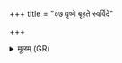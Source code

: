 +++
title = "०७ वृष्णे बृहते स्वर्विदे"

+++
<details><summary>मूलम् (GR)</summary>

वृष्णे बृहते स्वर्विदे  
ऽग्नये शुक्लं हरामि त्विषीमते ।  
स न स्थिरान् बलवतः कृणोतु +++(Bhatt. sa naḥ)+++  
ज्योक् च नो जीवातवे दधातु ॥
</details>